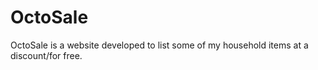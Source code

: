 # OctoSale
OctoSale is a website developed to list some of my household items at a discount/for free.
